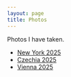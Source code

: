 ```yaml
---
layout: page
title: Photos
---
```


Photos I have taken.

- [New York 2025](/gallery/2025-08-22-new-york)
- [Czechia 2025](/gallery/2025-08-23-czechia)
- [Vienna 2025](/gallery/2025-08-24-vienna)
